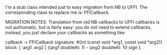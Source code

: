 I'm a stub class intended just to easy migration from NB to UFFI. The corresponding class to replace me is: FFICallback.MIGRATION NOTES: Translation from old NB callbacks to UFFI callbacks is not  authomatic, but is fairly easy: you do not need to extend callbacks, instead, you just declare your callbacks as something like: callback := FFICallback	signature:  #(int (const void *arg1, const void *arg2))	block: [ :arg1 :arg2 | ((arg1 doubleAt: 1) - (arg2 doubleAt: 1)) sign ].